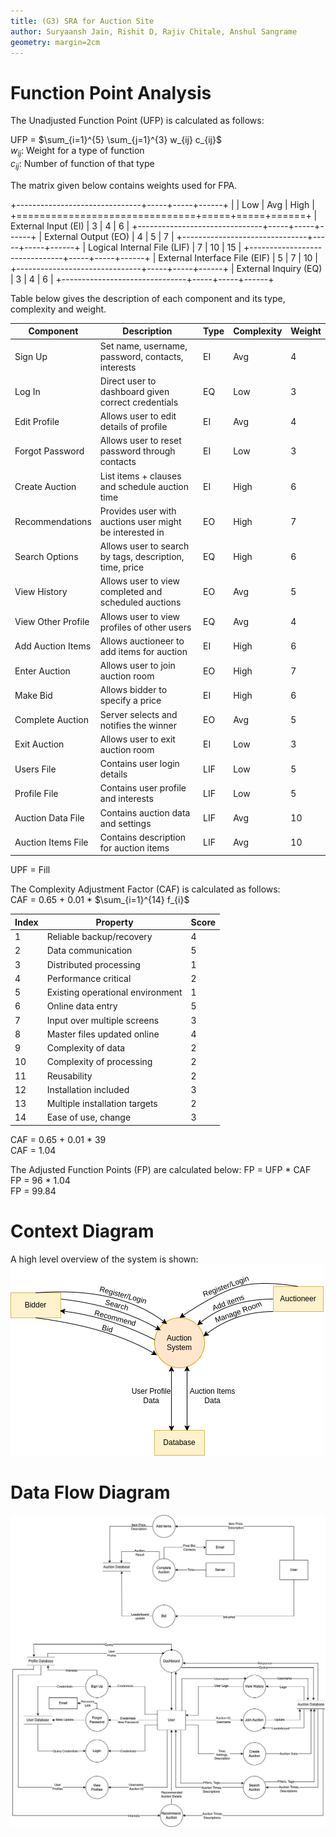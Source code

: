 ```yaml
---
title: (G3) SRA for Auction Site
author: Suryaansh Jain, Rishit D, Rajiv Chitale, Anshul Sangrame
geometry: margin=2cm
--- 
```


# Function Point Analysis

The Unadjusted Function Point (UFP) is calculated as follows:  

UFP = $\sum_{i=1}^{5} \sum_{j=1}^{3}  w_{ij} c_{ij}$  
$w_{ij}$: Weight for a type of function  
$c_{ij}$: Number of function of that type  


The matrix given below contains weights used for FPA.  

+-------------------------------+-----+-----+------+
|                               | Low | Avg | High |
+===============================+=====+=====+======+
| External Input (EI)           | 3   | 4   | 6    |
+-------------------------------+-----+-----+------+
| External Output (EO)          | 4   | 5   | 7    |
+-------------------------------+-----+-----+------+
| Logical Internal File (LIF)   | 7   | 10  | 15   |
+-------------------------------+-----+-----+------+
| External Interface File (EIF) | 5   | 7   | 10   |
+-------------------------------+-----+-----+------+
| External Inquiry (EQ)         | 3   | 4   | 6    |
+-------------------------------+-----+-----+------+


Table below gives the description of each component and its type, complexity and weight.

| Component          | Description                                             | Type | Complexity | Weight |
|---------------------|---------------------------------------------------------|------|------------|--------|
| Sign Up             | Set name, username, password, contacts, interests       |  EI  |    Avg     |   4    |
| Log In              | Direct user to dashboard given correct credentials      |  EQ  |    Low     |   3    |
| Edit Profile        | Allows user to edit details of profile                  |  EI  |    Avg     |   4    |
| Forgot Password     | Allows user to reset password through contacts          |  EI  |    Low     |   3    |
| Create Auction      | List items + clauses and schedule auction time          |  EI  |    High    |   6    |
| Recommendations    | Provides user with auctions user might be interested in |  EO  |    High    |   7    |
| Search Options      | Allows user to search by tags, description, time, price |  EQ  |    High    |   6    |
| View History        | Allows user to view completed and scheduled auctions    |  EO  |    Avg     |   5    |
| View Other Profile  | Allows user to view profiles of other users             |  EQ  |    Avg     |   4    |
| Add Auction Items   | Allows auctioneer to add items for auction              |  EI  |    High    |   6    |
| Enter Auction       | Allows user to join auction room                        |  EO  |    High    |   7    |
| Make Bid            | Allows bidder to specify a price                         |  EI  |    High    |   6    |
| Complete Auction    | Server selects and notifies the winner                  |  EO  |    Avg     |   5    |
| Exit Auction        | Allows user to exit auction room                         |  EI  |    Low     |   3    |
| Users File          | Contains user login details                              | LIF  |    Low     |   5    |
| Profile File        | Contains user profile and interests                      | LIF  |    Low     |   5    |
| Auction Data File   | Contains auction data and settings                       | LIF  |    Avg     |   10   |
| Auction Items File  | Contains description for auction items                   | LIF  |    Avg     |   10   |


UPF = Fill

The Complexity Adjustment Factor (CAF) is calculated as follows:  
CAF = 0.65 + 0.01 * $\sum_{i=1}^{14} f_{i}$



| Index | Property                         | Score |
| ----- | -------------------------------- | ----- |
| 1     | Reliable backup/recovery         | 4     |
| 2     | Data communication               | 5     |
| 3     | Distributed processing           | 1     |
| 4     | Performance critical             | 2     |
| 5     | Existing operational environment | 1     |
| 6     | Online data entry                | 5     |
| 7     | Input over multiple screens      | 3     |
| 8     | Master files updated online      | 4     |
| 9     | Complexity of data               | 2     |
| 10    | Complexity of processing         | 2     |
| 11    | Reusability                      | 2     |
| 12    | Installation included            | 3     |
| 13    | Multiple installation targets    | 2     |
| 14    | Ease of use, change              | 3     |


CAF = 0.65 + 0.01 * 39  
CAF = 1.04  

The Adjusted Function Points (FP) are calculated below:
FP = UFP * CAF  
FP = 96 * 1.04  
FP = 99.84  

# Context Diagram

A high level overview of the system is shown:  
![Context Diagram](./diagrams/context1.png)

# Data Flow Diagram

![Data Flow Diagram](./diagrams/dfd.jpg) 
